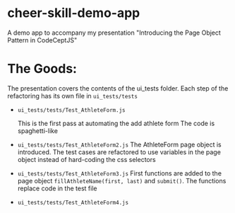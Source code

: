 # cheer-skill-demo-app
A demo app to accompany my presentation "Introducing the Page Object Pattern in CodeCeptJS"

# The Goods:
The presentation covers the contents of the ui_tests folder. Each step of the refactoring has its own file in `ui_tests/tests`
* `ui_tests/tests/Test_AthleteForm.js`

  This is the first pass at automating the add athlete form The code is spaghetti-like
* `ui_tests/tests/Test_AthleteForm2.js` The AthleteForm page object is introduced. The test cases are refactored to use variables in the page object instead of hard-coding the css selectors
* `ui_tests/tests/Test_AthleteForm3.js` First functions are added to the page object `fillAthleteName(first, last)` and `submit()`. The functions replace code in the test file
* `ui_tests/tests/Test_AthleteForm4.js` 
